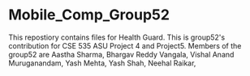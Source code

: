 # Mobile_Comp_Group52
This repostiory contains files for Health Guard. This is group52's contribution for CSE 535 ASU Project 4 and Project5. Members of the group52 are Aastha Sharma, Bhargav Reddy Vangala, Vishal Anand Muruganandam, Yash Mehta, Yash Shah, Neehal Raikar,
